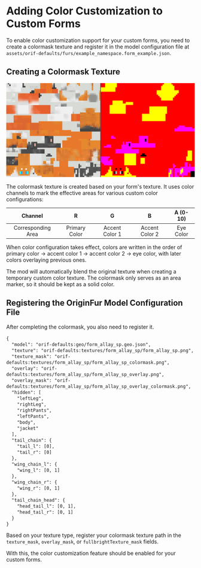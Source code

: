 # Adding Color Customization to Custom Forms

To enable color customization support for your custom forms, you need to create a colormask texture and register it in the model configuration file at `assets/orif-defaults/furs/example_namespace.form_example.json`.

## Creating a Colormask Texture

![](../img/form_colormask.png)

The colormask texture is created based on your form's texture. It uses color channels to mark the effective areas for various custom color configurations:

| Channel | R | G | B | A (0-10) |
|:----:|:---:|:----:|:----:|:--------------:|
| Corresponding Area | Primary Color | Accent Color 1 | Accent Color 2 | Eye Color |

When color configuration takes effect, colors are written in the order of primary color -> accent color 1 -> accent color 2 -> eye color, with later colors overlaying previous ones.

The mod will automatically blend the original texture when creating a temporary custom color texture. The colormask only serves as an area marker, so it should be kept as a solid color.

## Registering the OriginFur Model Configuration File

After completing the colormask, you also need to register it.

```
{
  "model": "orif-defaults:geo/form_allay_sp.geo.json",
  "texture": "orif-defaults:textures/form_allay_sp/form_allay_sp.png",
  "texture_mask": "orif-defaults:textures/form_allay_sp/form_allay_sp_colormask.png",
  "overlay": "orif-defaults:textures/form_allay_sp/form_allay_sp_overlay.png",
  "overlay_mask": "orif-defaults:textures/form_allay_sp/form_allay_sp_overlay_colormask.png",
  "hidden": [
    "leftLeg",
    "rightLeg",
    "rightPants",
    "leftPants",
    "body",
    "jacket"
  ],
  "tail_chain": {
    "tail_l": [0],
    "tail_r": [0]
  },
  "wing_chain_l": {
    "wing_l": [0, 1]
  },
  "wing_chain_r": {
    "wing_r": [0, 1]
  },
  "tail_chain_head": {
    "head_tail_l": [0, 1],
    "head_tail_r": [0, 1]
  }
}
```

Based on your texture type, register your colormask texture path in the `texture_mask`, `overlay_mask`, or `fullbrightTexture_mask` fields.

With this, the color customization feature should be enabled for your custom forms.